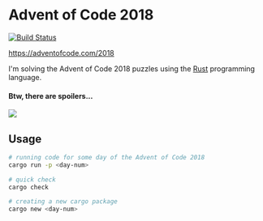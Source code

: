 # Advent of Code 2018

[![Build Status](https://travis-ci.org/dashed/advent-of-code-2018.svg?branch=master)](https://travis-ci.org/dashed/advent-of-code-2018)

https://adventofcode.com/2018

I'm solving the Advent of Code 2018 puzzles using the [Rust](https://www.rust-lang.org/) programming language.

#### Btw, there are spoilers...

![](https://media.giphy.com/media/3bznFj6OB5381BEjDu/giphy.gif)

## Usage

```sh
# running code for some day of the Advent of Code 2018
cargo run -p <day-num>

# quick check
cargo check

# creating a new cargo package
cargo new <day-num>
```
